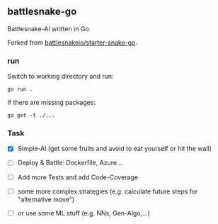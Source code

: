 ## battlesnake-go

Battlesnake-AI written in Go.

Forked from [battlesnakeio/starter-snake-go](https://github.com/battlesnakeio/starter-snake-go).

### run

Switch to working directory and run:
```
go run .
```

If there are missing packages:

```
go get -t ./...
```

### Task

- [x] Simple-AI (get some fruits and avoid to eat yourself or hit the wall)
- [ ] Deploy & Battle: Dockerfile, Azure...
- [ ] Add more Tests and add Code-Coverage
- [ ] some more complex strategies (e.g. calculate future steps for "alternative move") 
- [ ] or use some ML stuff (e.g. NNs, Gen-Algo,...)

